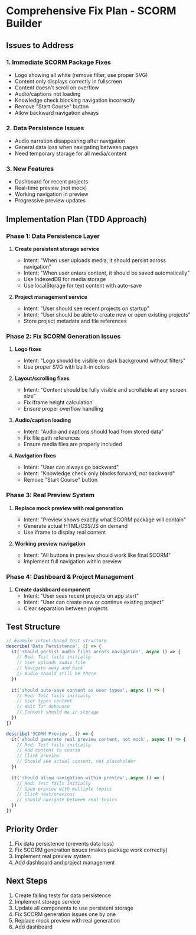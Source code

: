 # Comprehensive Fix Plan - SCORM Builder

## Issues to Address

### 1. Immediate SCORM Package Fixes
- Logo showing all white (remove filter, use proper SVG)
- Content only displays correctly in fullscreen
- Content doesn't scroll on overflow
- Audio/captions not loading
- Knowledge check blocking navigation incorrectly
- Remove "Start Course" button
- Allow backward navigation always

### 2. Data Persistence Issues
- Audio narration disappearing after navigation
- General data loss when navigating between pages
- Need temporary storage for all media/content

### 3. New Features
- Dashboard for recent projects
- Real-time preview (not mock)
- Working navigation in preview
- Progressive preview updates

## Implementation Plan (TDD Approach)

### Phase 1: Data Persistence Layer
1. **Create persistent storage service**
   - Intent: "When user uploads media, it should persist across navigation"
   - Intent: "When user enters content, it should be saved automatically"
   - Use IndexedDB for media storage
   - Use localStorage for text content with auto-save

2. **Project management service**
   - Intent: "User should see recent projects on startup"
   - Intent: "User should be able to create new or open existing projects"
   - Store project metadata and file references

### Phase 2: Fix SCORM Generation Issues
1. **Logo fixes**
   - Intent: "Logo should be visible on dark background without filters"
   - Use proper SVG with built-in colors

2. **Layout/scrolling fixes**
   - Intent: "Content should be fully visible and scrollable at any screen size"
   - Fix iframe height calculation
   - Ensure proper overflow handling

3. **Audio/caption loading**
   - Intent: "Audio and captions should load from stored data"
   - Fix file path references
   - Ensure media files are properly included

4. **Navigation fixes**
   - Intent: "User can always go backward"
   - Intent: "Knowledge check only blocks forward, not backward"
   - Remove "Start Course" button

### Phase 3: Real Preview System
1. **Replace mock preview with real generation**
   - Intent: "Preview shows exactly what SCORM package will contain"
   - Generate actual HTML/CSS/JS on demand
   - Use iframe to display real content

2. **Working preview navigation**
   - Intent: "All buttons in preview should work like final SCORM"
   - Implement full navigation within preview

### Phase 4: Dashboard & Project Management
1. **Create dashboard component**
   - Intent: "User sees recent projects on app start"
   - Intent: "User can create new or continue existing project"
   - Clear separation between projects

## Test Structure

```typescript
// Example intent-based test structure
describe('Data Persistence', () => {
  it('should persist audio files across navigation', async () => {
    // Red: Test fails initially
    // User uploads audio file
    // Navigate away and back
    // Audio should still be there
  })
  
  it('should auto-save content as user types', async () => {
    // Red: Test fails initially
    // User types content
    // Wait for debounce
    // Content should be in storage
  })
})

describe('SCORM Preview', () => {
  it('should generate real preview content, not mock', async () => {
    // Red: Test fails initially
    // Add content to course
    // Click preview
    // Should see actual content, not placeholder
  })
  
  it('should allow navigation within preview', async () => {
    // Red: Test fails initially
    // Open preview with multiple topics
    // Click next/previous
    // Should navigate between real topics
  })
})
```

## Priority Order
1. Fix data persistence (prevents data loss)
2. Fix SCORM generation issues (makes package work correctly)
3. Implement real preview system
4. Add dashboard and project management

## Next Steps
1. Create failing tests for data persistence
2. Implement storage service
3. Update all components to use persistent storage
4. Fix SCORM generation issues one by one
5. Replace mock preview with real generation
6. Add dashboard